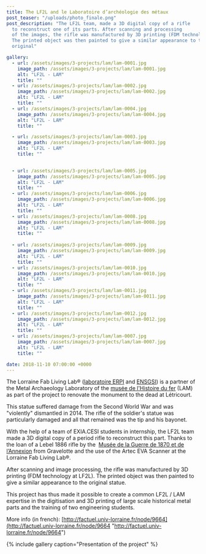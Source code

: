 ```yaml
---
title: The LF2L and le Laboratoire d’archéologie des métaux
post_teaser: "/uploads/photo_finale.png"
post_description: "The LF2L team, made a 3D digital copy of a rifle
  to reconstruct one of its parts. After scanning and processing
  of the images, the rifle was manufactured by 3D printing (FDM technology at LF2L).
  The printed object was then painted to give a similar appearance to the statue
  original"

gallery:
  - url: /assets/images/3-projects/lam/lam-0001.jpg
    image_path: /assets/images/3-projects/lam/lam-0001.jpg
    alt: "LF2L - LAM"
    title: ""
  - url: /assets/images/3-projects/lam/lam-0002.jpg
    image_path: /assets/images/3-projects/lam/lam-0002.jpg
    alt: "LF2L - LAM"
    title: ""
  - url: /assets/images/3-projects/lam/lam-0004.jpg
    image_path: /assets/images/3-projects/lam/lam-0004.jpg
    alt: "LF2L - LAM"
    title: ""

  - url: /assets/images/3-projects/lam/lam-0003.jpg
    image_path: /assets/images/3-projects/lam/lam-0003.jpg
    alt: "LF2L - LAM"
    title: ""
  

  - url: /assets/images/3-projects/lam/lam-0005.jpg
    image_path: /assets/images/3-projects/lam/lam-0005.jpg
    alt: "LF2L - LAM"
    title: ""
  - url: /assets/images/3-projects/lam/lam-0006.jpg
    image_path: /assets/images/3-projects/lam/lam-0006.jpg
    alt: "LF2L - LAM"
    title: ""
  - url: /assets/images/3-projects/lam/lam-0008.jpg
    image_path: /assets/images/3-projects/lam/lam-0008.jpg
    alt: "LF2L - LAM"
    title: ""
  
  - url: /assets/images/3-projects/lam/lam-0009.jpg
    image_path: /assets/images/3-projects/lam/lam-0009.jpg
    alt: "LF2L - LAM"
    title: ""
  - url: /assets/images/3-projects/lam/lam-0010.jpg
    image_path: /assets/images/3-projects/lam/lam-0010.jpg
    alt: "LF2L - LAM"
    title: ""
  - url: /assets/images/3-projects/lam/lam-0011.jpg
    image_path: /assets/images/3-projects/lam/lam-0011.jpg
    alt: "LF2L - LAM"
    title: ""
  - url: /assets/images/3-projects/lam/lam-0012.jpg
    image_path: /assets/images/3-projects/lam/lam-0012.jpg
    alt: "LF2L - LAM"
    title: ""
  - url: /assets/images/3-projects/lam/lam-0007.jpg
    image_path: /assets/images/3-projects/lam/lam-0007.jpg
    alt: "LF2L - LAM"
    title: ""    

date: 2018-11-10 07:00:00 +0000
---
```




The Lorraine Fab Living Lab® ([laboratoire ERPI](https://erpi.univ-lorraine.fr/) and [ENSGSI](https://www.facebook.com/ENSGSI/?__tn__=K-R&eid=ARA7HmvsiaiPc62vWD_iGEOUziX0pGYzvNlmsKhIpY8s7Ylo5DdwAO_-7fLTBOkHxD3cqstHZd3s2IjC&fref=mentions&__xts__%5B0%5D=68.ARBg2cwBaTLzLd9la34GTiz9f6nqoQ9Ld6OHX_yt_7l8BNN26-xgZNGJY0jHtIT6uJCuZtoRm6i0JXLPnlH7bZTUsETyDvgWWyher--JfVkfsEgEdwi9k3b43Tbg0bgwTKPsoYwuTqK0H0nRfOVrCQPVrp2ijgtbLOEcn4jRV3HXI0YT-pctTHZyXYPfBsMc-4KapGXhX-xs8cBhVdub6IVUscQ)) 
is a partner of the Metal Archaeology Laboratory of the [musée de l'Histoire du fer](https://www.facebook.com/musee.histoire.du.fer/?__tn__=K-R&eid=ARAQfhjqsxh37UIlUvnXE-_rEH4sTPQElR7dJIIgl-OmWYGgkF7648LnYbF2LEVBoMcKQ46l5B-Un78b&fref=mentions&__xts__%5B0%5D=68.ARBg2cwBaTLzLd9la34GTiz9f6nqoQ9Ld6OHX_yt_7l8BNN26-xgZNGJY0jHtIT6uJCuZtoRm6i0JXLPnlH7bZTUsETyDvgWWyher--JfVkfsEgEdwi9k3b43Tbg0bgwTKPsoYwuTqK0H0nRfOVrCQPVrp2ijgtbLOEcn4jRV3HXI0YT-pctTHZyXYPfBsMc-4KapGXhX-xs8cBhVdub6IVUscQ) (LAM) 
as part of the project to renovate the monument to the dead at Létricourt.


This statue suffered damage from the Second World War and was "violently" dismantled in 2014. The rifle of the soldier's statue was particularly damaged and all that remained was the tip and his bayonet.


With the help of a team of EXIA.CESI students in internship, the LF2L team made a 3D digital copy of a period rifle to reconstruct this part. Thanks to the loan of a Lebel 1886 rifle by the  [Musée de la Guerre de 1870 et de l’Annexion](https://www.facebook.com/MuseedelaGuerrede1870Gravelotte/?__tn__=K-R&eid=ARAo4jUwu3xkiIrLLp1Wa_U2FD3MwJJdjCdAdRWW7ISVTOkmHdYAwTYBjT0gL4eLgeJjUNLLC9kZaNjL&fref=mentions&__xts__%5B0%5D=68.ARBg2cwBaTLzLd9la34GTiz9f6nqoQ9Ld6OHX_yt_7l8BNN26-xgZNGJY0jHtIT6uJCuZtoRm6i0JXLPnlH7bZTUsETyDvgWWyher--JfVkfsEgEdwi9k3b43Tbg0bgwTKPsoYwuTqK0H0nRfOVrCQPVrp2ijgtbLOEcn4jRV3HXI0YT-pctTHZyXYPfBsMc-4KapGXhX-xs8cBhVdub6IVUscQ) from Gravelotte and the use of the Artec EVA Scanner at the Lorraine Fab Living Lab®. 
  

After scanning and image processing, the rifle was manufactured by 3D printing (FDM technology at LF2L). The printed object was then painted to give a similar appearance to the original statue.

This project has thus made it possible to create a common LF2L / LAM expertise in the digitisation and 3D printing of large scale historical metal parts and the training of two engineering students.

More info (in french):
[http://factuel.univ-lorraine.fr/node/9664](http://factuel.univ-lorraine.fr/node/9664 "http://factuel.univ-lorraine.fr/node/9664")


{% include gallery caption="Presentation of the project" %}




